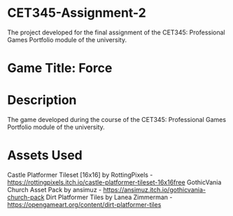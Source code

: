 # CET345-Assignment-2
The project developed for the final assignment of the CET345: Professional Games Portfolio module of the university. 
# Game Title: Force
# Description
The game developed during the course of the CET345: Professional Games Portfolio module of the university. 
# Assets Used
Castle Platformer Tileset [16x16] by RottingPixels - https://rottingpixels.itch.io/castle-platformer-tileset-16x16free
GothicVania Church Asset Pack by ansimuz - https://ansimuz.itch.io/gothicvania-church-pack
Dirt Platformer Tiles by Lanea Zimmerman - https://opengameart.org/content/dirt-platformer-tiles
